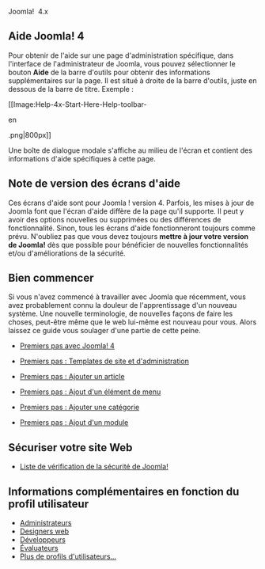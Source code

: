 <!-- Filename: Help4.x:Start_Here / Display title: Par où commencer ? -->

Joomla!  4.x

## Aide Joomla! 4

Pour obtenir de l'aide sur une page d'administration spécifique, dans
l'interface de l'administrateur de Joomla, vous pouvez sélectionner le
bouton **Aide** de la barre d'outils pour obtenir des informations
supplémentaires sur la page. Il est situé à droite de la barre d'outils,
juste en dessous de la barre de titre. Exemple :

\[\[Image:Help-4x-Start-Here-Help-toolbar-

en

.png\|800px\]\]

Une boîte de dialogue modale s'affiche au milieu de l'écran et contient
des informations d'aide spécifiques à cette page.

## Note de version des écrans d'aide

Ces écrans d'aide sont pour Joomla ! version 4. Parfois, les mises à
jour de Joomla font que l'écran d'aide diffère de la page qu'il
supporte. Il peut y avoir des options nouvelles ou supprimées ou des
différences de fonctionnalité. Sinon, tous les écrans d'aide
fonctionneront toujours comme prévu. N'oubliez pas que vous devez
toujours **mettre à jour votre version de Joomla!** dès que possible
pour bénéficier de nouvelles fonctionnalités et/ou d'améliorations de la
sécurité.

## Bien commencer

Si vous n'avez commencé à travailler avec Joomla que récemment, vous
avez probablement connu la douleur de l'apprentissage d'un nouveau
système. Une nouvelle terminologie, de nouvelles façons de faire les
choses, peut-être même que le web lui-même est nouveau pour vous. Alors
laissez ce guide vous soulager d'une partie de cette peine.

- [Premiers pas avec Joomla!
  4](https://docs.joomla.org/J4.x:Getting_Started_with_Joomla!/fr "J4.x:Getting Started with Joomla!/fr")

<!-- -->

- [Premiers pas : Templates de site et
  d'administration](https://docs.joomla.org/J4.x:Getting_Started:_Site_and_Administrator_templates/fr "J4.x:Getting Started: Site and Administrator templates/fr")

<!-- -->

- [Premiers pas : Ajouter un
  article](https://docs.joomla.org/J4.x:Getting_Started:_Adding_an_Article/fr "J4.x:Getting Started: Adding an Article/fr")

<!-- -->

- [Premiers pas : Ajout d'un élément de
  menu](https://docs.joomla.org/J4.x:Getting_Started:_Adding_a_Menu_Item/fr "J4.x:Getting Started: Adding a Menu Item/fr")

<!-- -->

- [Premiers pas : Ajouter une
  catégorie](https://docs.joomla.org/J4.x:Getting_Started:_Adding_a_Category/fr "J4.x:Getting Started: Adding a Category/fr")

<!-- -->

- [Premiers pas : Ajout d'un
  module](https://docs.joomla.org/J4.x:Getting_Started:_Adding_a_Module/fr "J4.x:Getting Started: Adding a Module/fr")

## Sécuriser votre site Web

- [Liste de vérification de la sécurité de
  Joomla!](https://docs.joomla.org/Security_Checklist/fr "Security Checklist/fr")

## Informations complémentaires en fonction du profil utilisateur

- [Administrateurs](https://docs.joomla.org/Portal:Administrators/fr "Portal:Administrators/fr")
- [Designers
  web](https://docs.joomla.org/Web_designers/fr "Web designers/fr")
- [Développeurs](https://docs.joomla.org/Portal:Developers/fr "Portal:Developers/fr")
- [Évaluateurs](https://docs.joomla.org/Evaluators/fr "Evaluators/fr")
- [Plus de profils
  d'utilisateurs...](https://docs.joomla.org/Start_here/fr "Start here/fr")
